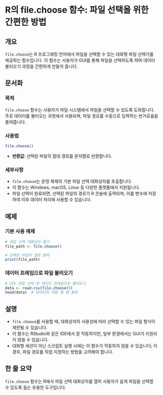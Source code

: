 <!--
Meta Description: # R의 file.choose 함수: 파일 선택을 위한 간편한 방법 ## 개요 `file.choose`는 R 프로그래밍 언어에서 파일을 선택할 수 있는 대화형 파일 선택기를 제공하는 함수입니다. 이 함수는 사용자가 GUI를 통해 파일을 선택하도록 하여 데이터 불러오기 ...
Meta Keywords: file, choose, 함수는, 파일을, 선택할
-->

# R의 file.choose 함수: 파일 선택을 위한 간편한 방법

## 개요
`file.choose`는 R 프로그래밍 언어에서 파일을 선택할 수 있는 대화형 파일 선택기를 제공하는 함수입니다. 이 함수는 사용자가 GUI를 통해 파일을 선택하도록 하여 데이터 불러오기 과정을 간편하게 만들어 줍니다.

## 문서화
### 목적
`file.choose` 함수는 사용자가 파일 시스템에서 파일을 선택할 수 있도록 도와줍니다. 주로 데이터를 불러오는 과정에서 사용되며, 파일 경로를 수동으로 입력하는 번거로움을 줄여줍니다.

### 사용법
```R
file.choose()
```
- **반환값**: 선택된 파일의 절대 경로를 문자열로 반환합니다.

### 세부사항
- `file.choose`는 운영 체제의 기본 파일 선택 대화상자를 호출합니다.
- 이 함수는 Windows, macOS, Linux 등 다양한 플랫폼에서 지원됩니다.
- 파일 선택이 완료되면, 선택된 파일의 경로가 R 콘솔에 출력되며, 이를 변수에 저장하여 이후 데이터 처리에 사용할 수 있습니다.

## 예제
### 기본 사용 예제
```R
# 파일 선택 대화상자 열기
file_path <- file.choose()

# 선택된 파일의 경로 출력
print(file_path)
```

### 데이터 프레임으로 파일 불러오기
```R
# CSV 파일 선택 후 데이터 프레임으로 불러오기
data <- read.csv(file.choose())
head(data)  # 데이터의 처음 몇 행 출력
```

## 설명
- `file.choose`를 사용할 때, 대화상자의 사용성에 따라 선택할 수 있는 파일 형식이 제한될 수 있습니다.
- 이 함수는 RStudio와 같은 IDE에서 잘 작동하지만, 일부 환경에서는 GUI가 지원되지 않을 수 있습니다.
- 대화형 세션이 아닌 스크립트 실행 시에는 이 함수가 작동하지 않을 수 있습니다; 이 경우, 파일 경로를 직접 지정하는 방법을 고려해야 합니다.

## 한 줄 요약
`file.choose` 함수는 R에서 파일 선택 대화상자를 열어 사용자가 쉽게 파일을 선택할 수 있도록 돕는 유용한 도구입니다.